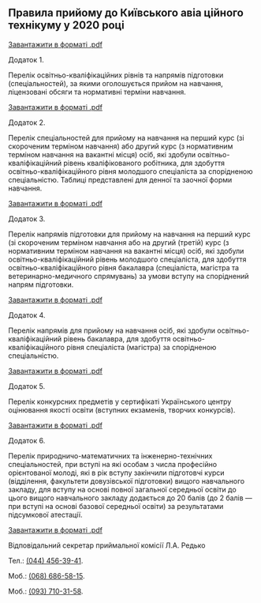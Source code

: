 ## Правила прийому до Київського авіа ційного технікуму у 2020 році

[Завантажити в форматі .pdf](/PravilaPriema2020.pdf)

Додаток 1.

Перелік освітньо-кваліфікаційних рівнів та напрямів підготовки (спеціальностей), за якими оголошується прийом на навчання, ліцензовані обсяги та нормативні терміни навчання.

[Завантажити в форматі .pdf](/d1.pdf)

Додаток 2.

Перелік спеціальностей для прийому на навчання на перший курс (зі скороченим терміном навчання) або другий курс (з нормативним терміном навчання на вакантні місця) осіб, які здобули освітньо-кваліфікаційний рівень кваліфікованого робітника, для здобуття освітньо-кваліфікаційного рівня молодшого спеціаліста за спорідненою спеціальністю.
Таблиці представлені для денної та заочної форми навчання.

[Завантажити в форматі .pdf](/d2.pdf)

Додаток 3.

Перелік напрямів підготовки для прийому на навчання на перший курс (зі скороченим терміном навчання або на другий (третій) курс (з нормативним терміном навчання на вакантні місця) осіб, які здобули освітньо-кваліфікаційний рівень молодшого спеціаліста, для здобуття освітньо-кваліфікаційного рівня бакалавра (спеціаліста, магістра та ветеринарно-медичного спрямувань) за умови вступу на споріднений напрям підготовки.

[Завантажити в форматі .pdf](/d3.pdf)

Додаток 4.

Перелік напрямів для прийому на навчання осіб, які здобули освітньо-кваліфікаційний рівень бакалавра, для здобуття освітньо-кваліфікаційного рівня спеціаліста (магістра) за спорідненою спеціальністю.

[Завантажити в форматі .pdf](/d4.pdf)

Додаток 5.

Перелік конкурсних предметів у сертифікаті Українського центру оцінювання якості освіти (вступних екзаменів, творчих конкурсів).

[Завантажити в форматі .pdf](/d5.pdf) 

Додаток 6.

Перелік природничо-математичних та інженерно-технічних спеціальностей, при вступі на які особам з числа професійно орієнтованої молоді, які в рік вступу закінчили підготовчі курси (відділення, факультети довузівської підготовки) вищого навчального закладу, для вступу на основі повної загальної середньої освіти до цього вищого навчального закладу додається до 20 балів (до 2 балів — при вступі на основі базової середньої освіти) за результатами підсумкової атестації.

[Завантажити в форматі .pdf](/d6.pdf)

Відповідальний секретар приймальної комісії Л.А. Редько

Тел.: <a href="tel:+360444563941">(044) 456-39-41</a>.

Моб.: <a href="tel:+360686865815">(068) 686-58-15</a>.

Моб.: <a href="tel:+360937103158">(093) 710-31-58</a>.
